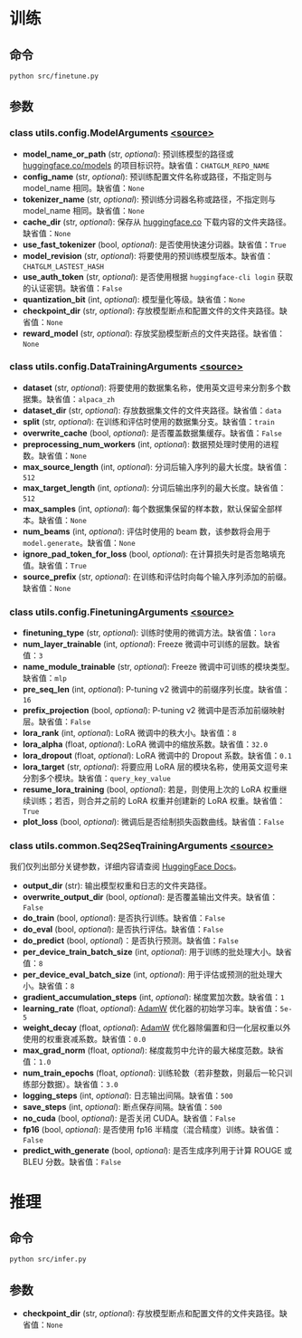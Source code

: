 # 训练

## 命令

```bash
python src/finetune.py
```

## 参数

### class utils.config.ModelArguments [\<source\>](https://github.com/hiyouga/ChatGLM-Efficient-Tuning/blob/main/src/utils/config.py#L27)

- **model_name_or_path** (str, *optional*): 预训练模型的路径或 [huggingface.co/models](https://huggingface.co/models) 的项目标识符。缺省值：`CHATGLM_REPO_NAME`
- **config_name** (str, *optional*): 预训练配置文件名称或路径，不指定则与 model_name 相同。缺省值：`None`
- **tokenizer_name** (str, *optional*): 预训练分词器名称或路径，不指定则与 model_name 相同。缺省值：`None`
- **cache_dir** (str, *optional*): 保存从 [huggingface.co](https://huggingface.co) 下载内容的文件夹路径。缺省值：`None`
- **use_fast_tokenizer** (bool, *optional*): 是否使用快速分词器。缺省值：`True`
- **model_revision** (str, *optional*): 将要使用的预训练模型版本。缺省值：`CHATGLM_LASTEST_HASH`
- **use_auth_token** (str, *optional*): 是否使用根据 `huggingface-cli login` 获取的认证密钥。缺省值：`False`
- **quantization_bit** (int, *optional*): 模型量化等级。缺省值：`None`
- **checkpoint_dir** (str, *optional*): 存放模型断点和配置文件的文件夹路径。缺省值：`None`
- **reward_model** (str, *optional*): 存放奖励模型断点的文件夹路径。缺省值：`None`

### class utils.config.DataTrainingArguments [\<source\>](https://github.com/hiyouga/ChatGLM-Efficient-Tuning/blob/main/src/utils/config.py#L78)

- **dataset** (str, *optional*): 将要使用的数据集名称，使用英文逗号来分割多个数据集。缺省值：`alpaca_zh`
- **dataset_dir** (str, *optional*): 存放数据集文件的文件夹路径。缺省值：`data`
- **split** (str, *optional*): 在训练和评估时使用的数据集分支。缺省值：`train`
- **overwrite_cache** (bool, *optional*): 是否覆盖数据集缓存。缺省值：`False`
- **preprocessing_num_workers** (int, *optional*): 数据预处理时使用的进程数。缺省值：`None`
- **max_source_length** (int, *optional*): 分词后输入序列的最大长度。缺省值：`512`
- **max_target_length** (int, *optional*): 分词后输出序列的最大长度。缺省值：`512`
- **max_samples** (int, *optional*): 每个数据集保留的样本数，默认保留全部样本。缺省值：`None`
- **num_beams** (int, *optional*): 评估时使用的 beam 数，该参数将会用于 `model.generate`。缺省值：`None`
- **ignore_pad_token_for_loss** (bool, *optional*): 在计算损失时是否忽略填充值。缺省值：`True`
- **source_prefix** (str, *optional*): 在训练和评估时向每个输入序列添加的前缀。缺省值：`None`

### class utils.config.FinetuningArguments [\<source\>](https://github.com/hiyouga/ChatGLM-Efficient-Tuning/blob/main/src/utils/config.py#L161)

- **finetuning_type** (str, *optional*): 训练时使用的微调方法。缺省值：`lora`
- **num_layer_trainable** (int, *optional*): Freeze 微调中可训练的层数。缺省值：`3`
- **name_module_trainable** (str, *optional*): Freeze 微调中可训练的模块类型。缺省值：`mlp`
- **pre_seq_len** (int, *optional*): P-tuning v2 微调中的前缀序列长度。缺省值：`16`
- **prefix_projection** (bool, *optional*): P-tuning v2 微调中是否添加前缀映射层。缺省值：`False`
- **lora_rank** (int, *optional*): LoRA 微调中的秩大小。缺省值：`8`
- **lora_alpha** (float, *optional*): LoRA 微调中的缩放系数。缺省值：`32.0`
- **lora_dropout** (float, *optional*): LoRA 微调中的 Dropout 系数。缺省值：`0.1`
- **lora_target** (str, *optional*): 将要应用 LoRA 层的模块名称，使用英文逗号来分割多个模块。缺省值：`query_key_value`
- **resume_lora_training** (bool, *optional*): 若是，则使用上次的 LoRA 权重继续训练；若否，则合并之前的 LoRA 权重并创建新的 LoRA 权重。缺省值：`True`
- **plot_loss** (bool, *optional*): 微调后是否绘制损失函数曲线。缺省值：`False`

### class utils.common.Seq2SeqTrainingArguments [\<source\>](https://github.com/huggingface/transformers/blob/v4.28.1/src/transformers/training_args_seq2seq.py#L30)

我们仅列出部分关键参数，详细内容请查阅 [HuggingFace Docs](https://huggingface.co/docs/transformers/main_classes/trainer#transformers.Seq2SeqTrainingArguments)。

- **output_dir** (str): 输出模型权重和日志的文件夹路径。
- **overwrite_output_dir** (bool, *optional*): 是否覆盖输出文件夹。缺省值：`False`
- **do_train** (bool, *optional*): 是否执行训练。缺省值：`False`
- **do_eval** (bool, *optional*): 是否执行评估。缺省值：`False`
- **do_predict** (bool, *optional*)：是否执行预测。缺省值：`False`
- **per_device_train_batch_size** (int, *optional*): 用于训练的批处理大小。缺省值：`8`
- **per_device_eval_batch_size** (int, *optional*): 用于评估或预测的批处理大小。缺省值：`8`
- **gradient_accumulation_steps** (int, *optional*): 梯度累加次数。缺省值：`1`
- **learning_rate** (float, *optional*): [AdamW](https://huggingface.co/docs/transformers/v4.28.1/en/main_classes/optimizer_schedules#transformers.AdamW) 优化器的初始学习率。缺省值：`5e-5`
- **weight_decay** (float, *optional*): [AdamW](https://huggingface.co/docs/transformers/v4.28.1/en/main_classes/optimizer_schedules#transformers.AdamW) 优化器除偏置和归一化层权重以外使用的权重衰减系数。缺省值：`0.0`
- **max_grad_norm** (float, *optional*): 梯度裁剪中允许的最大梯度范数。缺省值：`1.0`
- **num_train_epochs** (float, *optional*): 训练轮数（若非整数，则最后一轮只训练部分数据）。缺省值：`3.0`
- **logging_steps** (int, *optional*): 日志输出间隔。缺省值：`500`
- **save_steps** (int, *optional*): 断点保存间隔。缺省值：`500`
- **no_cuda** (bool, *optional*): 是否关闭 CUDA。缺省值：`False`
- **fp16** (bool, *optional*): 是否使用 fp16 半精度（混合精度）训练。缺省值：`False`
- **predict_with_generate** (bool, *optional*): 是否生成序列用于计算 ROUGE 或 BLEU 分数。缺省值：`False`

# 推理

## 命令

```bash
python src/infer.py
```

## 参数

- **checkpoint_dir** (str, *optional*): 存放模型断点和配置文件的文件夹路径。缺省值：`None`
